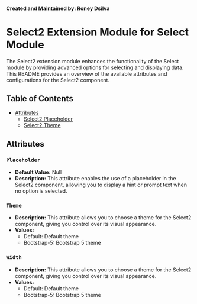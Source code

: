#### Created and Maintained by: Roney Dsilva

# Select2 Extension Module for Select Module

The Select2 extension module enhances the functionality of the Select module by providing advanced options for selecting and displaying data. This README provides an overview of the available attributes and configurations for the Select2 component.

## Table of Contents
- [Attributes](#attributes)
  - [Select2 Placeholder](#Placeholder)
  - [Select2 Theme](#Theme)

## Attributes

### `Placeholder`
- **Default Value:** Null
- **Description:** This attribute enables the use of a placeholder in the Select2 component, allowing you to display a hint or prompt text when no option is selected.


### `Theme`
- **Description:** This attribute allows you to choose a theme for the Select2 component, giving you control over its visual appearance.
- **Values:**
  - Default: Default theme
  - Bootstrap-5: Bootstrap 5 theme

### `Width`
- **Description:** This attribute allows you to choose a theme for the Select2 component, giving you control over its visual appearance.
- **Values:**
  - Default: Default theme
  - Bootstrap-5: Bootstrap 5 theme
